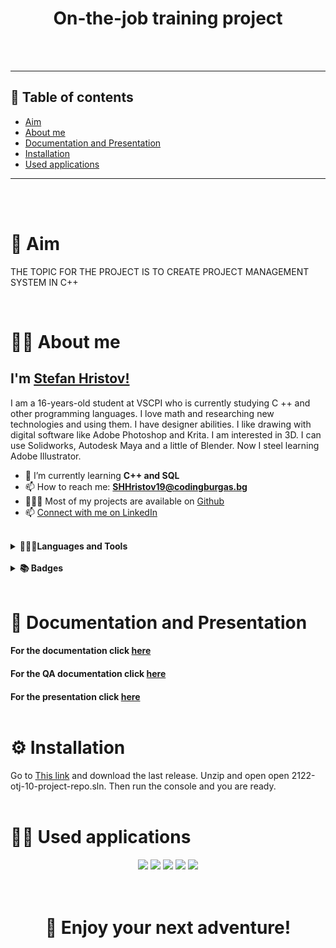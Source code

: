 <h1 align="center">On-the-job training project</h1><br><br>

---
## 📄 Table of contents
 
+ [Aim](#aim)
+ [About me](#aboutME)
+ [Documentation and Presentation](#documents)
+ [Installation](#install)
+ [Used applications](#usedPrograms)
---
<br><br>
# 🎯 Aim <a name = "aim"></a>

<p>THE TOPIC FOR THE PROJECT IS TO CREATE PROJECT MANAGEMENT SYSTEM IN C++ </p> 


<br>

# 🙋‍♂️ About me <a name = "aboutME"></a>

## I'm [Stefan Hristov!](https://github.com/SHHristov19/)

I am a 16-years-old student at VSCPI who is currently studying C ++ and other programming languages. I love math and researching new technologies and using them. I have designer abilities. I like drawing with digital software like Adobe Photoshop and Krita. I am interested in 3D. I can use Solidworks, Autodesk Maya and a little of Blender. Now I steel learning Adobe Illustrator. 

- 🌱 I’m currently learning <b>C++ and SQL</b>
- 📫 How to reach me: **SHHristov19@codingburgas.bg**
- 👨🏻‍💻 Most of my projects are available on [Github](https://github.com/SHHristov19?tab=repositories)
- 📫 [Connect with me on LinkedIn](https://www.linkedin.com/in/stefan-hristov-768034230/)

<br> 

<details>	
  <summary><b>👨🏻‍💻Languages and Tools</b></summary>
<p>
<img src="https://img.shields.io/badge/C%2B%2B-00599C?style=for-the-badge&logo=c%2B%2B&logoColor=white">
<img src="https://img.shields.io/badge/CSS3-1572B6?style=for-the-badge&logo=css3&logoColor=white">
<img src="https://img.shields.io/badge/HTML5-E34F26?style=for-the-badge&logo=html5&logoColor=white">
<img src="https://img.shields.io/badge/JavaScript-323330?style=for-the-badge&logo=javascript&logoColor=F7DF1E">
<img src="https://img.shields.io/badge/Python-FFD43B?style=for-the-badge&logo=python&logoColor=blue">
<img src="https://img.shields.io/badge/Microsoft_Excel-217346?style=for-the-badge&logo=microsoft-excel&logoColor=white">
<img src="https://img.shields.io/badge/Microsoft_PowerPoint-B7472A?style=for-the-badge&logo=microsoft-powerpoint&logoColor=white">
<img src="https://img.shields.io/badge/Microsoft_Word-2B579A?style=for-the-badge&logo=microsoft-word&logoColor=white">
<img src="https://img.shields.io/badge/Visual_Studio-5C2D91?style=for-the-badge&logo=visual%20studio&logoColor=white">
<img src="https://img.shields.io/badge/Visual_Studio_Code-0078D4?style=for-the-badge&logo=visual%20studio%20code&logoColor=white">
<img src="https://img.shields.io/badge/PyCharm-000000.svg?&style=for-the-badge&logo=PyCharm&logoColor=white">
<img src="https://img.shields.io/badge/Microsoft_Teams-6264A7?style=for-the-badge&logo=microsoft-teams&logoColor=white">
<img src="https://img.shields.io/badge/GitHub-100000?style=for-the-badge&logo=github&logoColor=white">
<img src="https://img.shields.io/badge/Adobe%20Photoshop-31A8FF?style=for-the-badge&logo=Adobe%20Photoshop&logoColor=black">
<img src="https://img.shields.io/badge/Adobe%20Illustrator-FF9A00?style=for-the-badge&logo=adobe%20illustrator&logoColor=white">
<img src="https://img.shields.io/badge/blender-%23F5792A.svg?style=for-the-badge&logo=blender&logoColor=white">
<img src="https://img.shields.io/badge/Figma-F24E1E?style=for-the-badge&logo=figma&logoColor=white">
<img src="https://img.shields.io/badge/Krita-203759?style=for-the-badge&logo=krita&logoColor=EEF37B">
<img src="https://img.shields.io/badge/Microsoft%20SQL%20Server-CC2927?style=for-the-badge&logo=microsoft%20sql%20server&logoColor=white">
  </p>
  </details>
  <br>
<details>	
  <summary><b>📚 Badges</b></summary>

[![Adobe Certified Associate in Visual Design Using Adobe Photoshop](https://images.credly.com/size/110x110/images/2c8b79bf-337f-4356-b777-090d9060e089/Photoshop_Badge.png)](https://www.credly.com/badges/f1c40a45-6444-400a-a6af-49905d3c2140 "Adobe Photoshop")
[![MTA: Introduction to Programming Using HTML and CSS - Certified 2021](https://images.credly.com/size/110x110/images/241488f4-9110-41aa-804e-51a8f8ba430d/MTA-Introduction_to_Programming_Using_HTML_and_CSS-600x600.png)](https://www.credly.com/badges/4d7475f3-6f90-40c1-b503-dbac3ec44651 "MTA: Introduction to Programming Using HTML and CSS - Certified 2021")
[![MTA: Introduction to Programming Using JavaScript - Certified 2021](https://images.credly.com/size/110x110/images/16840ea3-5c9a-4599-853e-7e15bac7748e/MTA-Introduction_to_Programming_Using_JavaScript-600x600.png)](https://www.credly.com/badges/c00766c1-6e02-4687-b1ab-a7f5d9714ced "MTA: Introduction to Programming Using JavaScript - Certified 2021")
[![Microsoft Excel (Office 2016)](https://images.credly.com/size/110x110/images/d0790dc7-5127-4262-a492-1b60030b0114/MOS_Excel.png)](https://www.credly.com/badges/036d5d5f-54cc-46de-8f18-d4586c5ba0ce "Microsoft Excel (Office 2016)")
[![Microsoft Word (Office 2016)](https://images.credly.com/size/110x110/images/fd092703-61db-4e9f-9c7c-2211d44ca87d/MOS_Word.png)](https://www.credly.com/badges/30095164-b430-4956-a2bb-2ce0f0b2cc46 "Microsoft Word (Office 2016)")
 </details>
<br>

# 📝 Documentation and Presentation <a name = "documents"></a>

#### For the documentation click [here](https://codingburgas-my.sharepoint.com/:b:/g/personal/shhristov19_codingburgas_bg/EYbHACFZaapMvh8xXUAjNUMBVgt4CZiq31DMswlZYaMB_A?e=jW8UnQ)

#### For the QA documentation click [here](https://codingburgas-my.sharepoint.com/:x:/g/personal/shhristov19_codingburgas_bg/EXikVTPENZtNg5ZdeAQBxcYBFuGNDah5BKQxFyek2pqkug?e=kWGoko)  

#### For the presentation click [here](https://codingburgas-my.sharepoint.com/:p:/g/personal/shhristov19_codingburgas_bg/ERtqoL63bvxPiDBkHvQApkoBKvYK5BfoNRmkhL8sWXgiOA?e=FjBNwi) <br><br>


# ⚙️ Installation <a name = "install"></a>

Go to [This link](https://github.com/codingburgas/2122-otj-10-project-repo-SHHristov19/archive/refs/heads/master.zip) and download the last release.
Unzip and open open 2122-otj-10-project-repo.sln. Then run the console and you are ready.<br><br>
 
# 👨‍💻 Used applications <a name = "usedPrograms"></a>

<div align = "center">
  <img src = "https://img.shields.io/badge/Visual_Studio-5C2D91?style=for-the-badge&logo=visual%20studio&logoColor=white">
  <img src = "https://img.shields.io/badge/GitHub-100000?style=for-the-badge&logo=github&logoColor=white">
  <img src="https://img.shields.io/badge/Microsoft_PowerPoint-B7472A?style=for-the-badge&logo=microsoft-powerpoint&logoColor=white">
  <img src="https://img.shields.io/static/v1?style=for-the-badge&message=Microsoft+Excel&color=217346&logo=Microsoft+Excel&logoColor=FFFFFF&label">
  <img src="https://img.shields.io/badge/Microsoft_Word-2B579A?style=for-the-badge&logo=microsoft-word&logoColor=white">
</div><br><br>
<h1 align = "center">🧙‍ Enjoy your next adventure!</h1>
